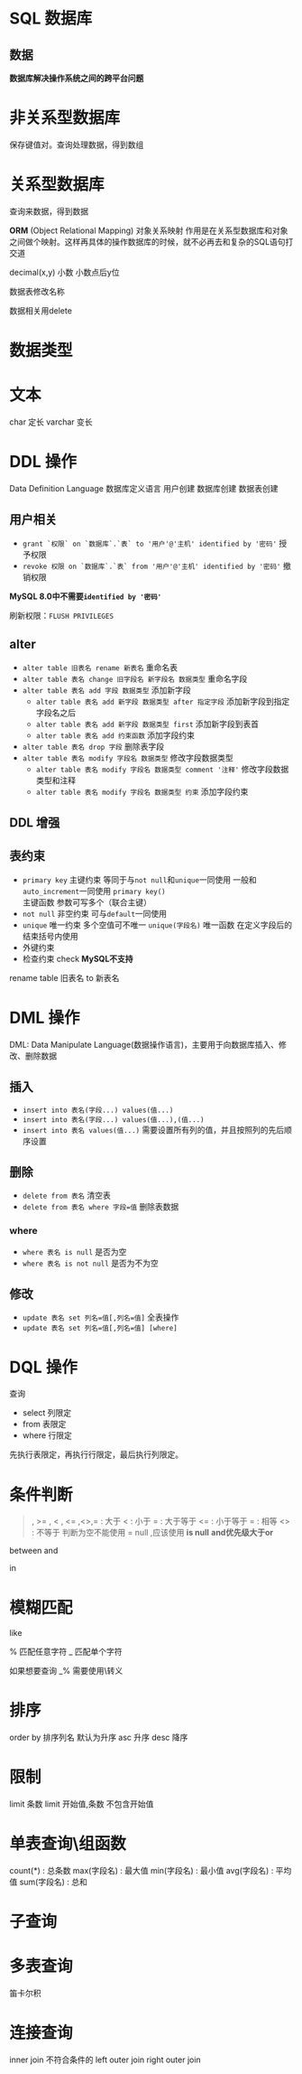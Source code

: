 # SQL 数据库

## 数据

**数据库解决操作系统之间的跨平台问题**

# 非关系型数据库

保存键值对。查询处理数据，得到数组

# 关系型数据库

查询来数据，得到数据

**ORM** (Object Relational Mapping) 对象关系映射
作用是在关系型数据库和对象之间做个映射。这样再具体的操作数据库的时候，就不必再去和复杂的SQL语句打交道

decimal(x,y) 小数 小数点后y位

数据表修改名称

数据相关用delete

# 数据类型

# 文本

char 定长
varchar 变长

# DDL 操作

Data Definition Language 数据库定义语言
用户创建 数据库创建 数据表创建

## 用户相关

- ``grant `权限` on `数据库`.`表` to '用户'@'主机' identified by '密码'``
  授予权限
- ``revoke 权限 on `数据库`.`表` from '用户'@'主机' identified by '密码'``
  撤销权限

**MySQL 8.0中不需要`identified by '密码'`**

刷新权限：`FLUSH PRIVILEGES`

## alter

- `alter table 旧表名 rename 新表名`
  重命名表
- `alter table 表名 change 旧字段名 新字段名 数据类型`
  重命名字段
- `alter table 表名 add 字段 数据类型`
  添加新字段
  - `alter table 表名 add 新字段 数据类型 after 指定字段`
  添加新字段到指定字段名之后
  - `alter table 表名 add 新字段 数据类型 first`
  添加新字段到表首
  - `alter table 表名 add 约束函数`
    添加字段约束
- `alter table 表名 drop 字段`
  删除表字段
- `alter table 表名 modify 字段名 数据类型`
  修改字段数据类型
  - `alter table 表名 modify 字段名 数据类型 comment '注释'`
    修改字段数据类型和注释
  - `alter table 表名 modify 字段名 数据类型 约束`
    添加字段约束

## DDL 增强

## 表约束

- `primary key` 主键约束
  等同于与`not null`和`unique`一同使用
  一般和`auto_increment`一同使用
  `primary key()`主键函数 参数可写多个（联合主键）
- `not null` 非空约束
  可与`default`一同使用
- `unique` 唯一约束
  多个空值可不唯一
  `unique(字段名)` 唯一函数 在定义字段后的结束括号内使用
- 外键约束
- 检查约束
  check **MySQL不支持**


rename table 旧表名 to 新表名

# DML 操作

DML: Data Manipulate Language(数据操作语言)，主要用于向数据库插入、修改、删除数据

## 插入

- `insert into 表名(字段...) values(值...)`
- `insert into 表名(字段...) values(值...),(值...)`
- `insert into 表名 values(值...)`
  需要设置所有列的值，并且按照列的先后顺序设置

## 删除

- `delete from 表名` 清空表
- `delete from 表名 where 字段=值` 删除表数据

### where

- `where 表名 is null` 是否为空
- `where 表名 is not null` 是否为不为空

## 修改

- `update 表名 set 列名=值[,列名=值]` 全表操作
- `update 表名 set 列名=值[,列名=值] [where]`

# DQL 操作

查询

- select 列限定
- from 表限定
- where 行限定

先执行表限定，再执行行限定，最后执行列限定。

# 条件判断

> , >= , <  , <= ,<>,=
> : 大于
< : 小于
>= : 大于等于
<= : 小于等于
= : 相等
<> : 不等于
判断为空不能使用 = null ,应该使用 **is null**
**and优先级大于or**

between  and

in

# 模糊匹配

like

% 匹配任意字符
_ 匹配单个字符

如果想要查询 _% 需要使用\转义

# 排序

order by 排序列名 默认为升序
asc 升序
desc 降序


# 限制

limit 条数
limit 开始值,条数 不包含开始值

# 单表查询\组函数

count(*) : 总条数
max(字段名) : 最大值
min(字段名) : 最小值
avg(字段名) : 平均值
sum(字段名) : 总和


# 子查询

# 多表查询

笛卡尔积

# 连接查询

inner join 不符合条件的
left outer join
right outer join